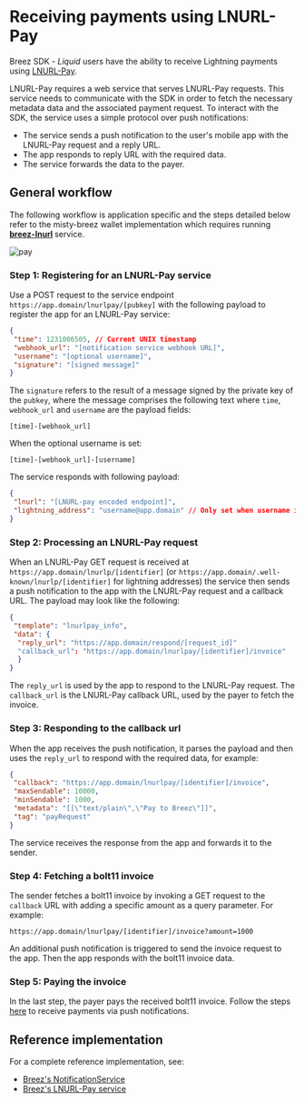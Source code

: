 # Receiving payments using LNURL-Pay

Breez SDK - *Liquid* users have the ability to receive Lightning payments using [LNURL-Pay](https://github.com/lnurl/luds/blob/luds/06.md).

LNURL-Pay requires a web service that serves LNURL-Pay requests. This service needs to communicate with the SDK in order to fetch the necessary metadata data and the associated payment request.
To interact with the SDK, the service uses a simple protocol over push notifications:
* The service sends a push notification to the user's mobile app with the LNURL-Pay request and a reply URL.
* The app responds to reply URL with the required data.
* The service forwards the data to the payer.

## General workflow
The following workflow is application specific and the steps detailed below refer to the misty-breez wallet implementation which requires running <b>[breez-lnurl](https://github.com/breez/breez-lnurl) </b>service.

![pay](https://github.com/breez/breez-sdk-docs/assets/5394889/ef0a3111-3604-4789-89c6-23adbd7e5d52)

### Step 1: Registering for an LNURL-Pay service
Use a POST request to the service endpoint ```https://app.domain/lnurlpay/[pubkey]``` with the following payload to register the app for an LNURL-Pay service:

```json
{
 "time": 1231006505, // Current UNIX timestamp
 "webhook_url": "[notification service webhook URL]",
 "username": "[optional username]",
 "signature": "[signed message]"
}
```

The ```signature``` refers to the result of a message signed by the private key of the ```pubkey```, where the message comprises the following text where ```time```, ```webhook_url``` and ```username``` are the payload fields: 

```
[time]-[webhook_url]
``` 
When the optional username is set:
```
[time]-[webhook_url]-[username]
``` 

The service responds with following payload: 
```json
{
 "lnurl": "[LNURL-pay encoded endpoint]", 
 "lightning_address": "username@app.domain" // Only set when username is included
}
```

### Step 2: Processing an LNURL-Pay request
When an LNURL-Pay GET request is received at ```https://app.domain/lnurlp/[identifier]``` (or ```https://app.domain/.well-known/lnurlp/[identifier]``` for lightning addresses) the service then sends a push notification to the app with the LNURL-Pay request and a callback URL. The payload may look like the following:

```json
{
 "template": "lnurlpay_info",
 "data": {  
  "reply_url": "https://app.domain/respond/[request_id]"
  "callback_url": "https://app.domain/lnurlpay/[identifier]/invoice"
  }
}
```

The ```reply_url``` is used by the app to respond to the LNURL-Pay request.
The ```callback_url``` is the LNURL-Pay callback URL, used by the payer to fetch the invoice.

### Step 3: Responding to the callback url
When the app receives the push notification, it parses the payload and then uses the ```reply_url``` to respond with the required data, for example:

```json
{
 "callback": "https://app.domain/lnurlpay/[identifier]/invoice",
 "maxSendable": 10000,
 "minSendable": 1000,
 "metadata": "[[\"text/plain\",\"Pay to Breez\"]]",
 "tag": "payRequest"
}
```

The service receives the response from the app and forwards it to the sender.

### Step 4: Fetching a bolt11 invoice

The sender fetches a bolt11 invoice by invoking a GET request to the ```callback``` URL with adding a specific amount as a query parameter. For example: 
```
https://app.domain/lnurlpay/[identifier]/invoice?amount=1000
```
An additional push notification is triggered to send the invoice request to the app. Then the app responds with the bolt11 invoice data.

### Step 5: Paying the invoice
In the last step, the payer pays the received bolt11 invoice. Follow the steps [here](/notifications/getting_started.md) to receive payments via push notifications.

## Reference implementation
For a complete reference implementation, see:
* [Breez's NotificationService](https://github.com/breez/misty-breez/blob/main/ios/NotificationService/NotificationService.swift)
* [Breez's LNURL-Pay service](https://github.com/breez/breez-lnurl)
